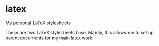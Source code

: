 # latex
My personal LaTeX stylesheets

These are two LaTeX stylesheets I use. Mainly, this allows me to set up parent documents for my main latex work.
